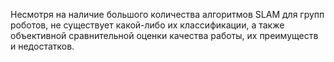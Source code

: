 Несмотря на наличие большого количества алгоритмов SLAM для групп роботов, не существует какой-либо их классификации, а также объективной сравнительной оценки качества работы, их преимуществ и недостатков.